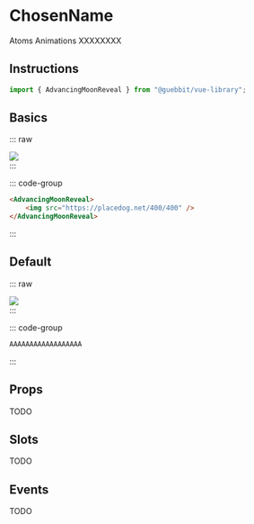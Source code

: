 # ChosenName
<Badge type="tip">Atoms</Badge> <Badge type="info">Animations</Badge> <Badge type="info">XXXXXXXX</Badge>

## Instructions

```ts
import { AdvancingMoonReveal } from "@guebbit/vue-library";
```

## Basics

::: raw
<div class="dev-section">
    <AdvancingMoonReveal>
        <img src="https://placedog.net/400/400" />
    </AdvancingMoonReveal>
</div>
:::

::: code-group
```html
<AdvancingMoonReveal>
    <img src="https://placedog.net/400/400" />
</AdvancingMoonReveal>
```
:::


## Default

::: raw
<div class="dev-section">
    <AdvancingMoonReveal
        style="--opacity-start: 1; --scale-end: 1.5"
    >
        <img src="https://placedog.net/400/400" />
    </AdvancingMoonReveal>
</div>
:::

::: code-group
```html
AAAAAAAAAAAAAAAAAA
```
:::


## Props
TODO

## Slots
TODO

## Events
TODO

<style lang="scss">
@use "../../theme.scss";
</style>

<script setup>
import { AdvancingMoonReveal } from '../../../src/';
</script>
